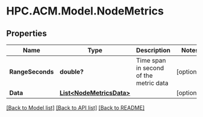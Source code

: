 # HPC.ACM.Model.NodeMetrics
## Properties

Name | Type | Description | Notes
------------ | ------------- | ------------- | -------------
**RangeSeconds** | **double?** | Time span in second of the metric data | [optional] 
**Data** | [**List&lt;NodeMetricsData&gt;**](NodeMetricsData.md) |  | [optional] 

[[Back to Model list]](../README.md#documentation-for-models) [[Back to API list]](../README.md#documentation-for-api-endpoints) [[Back to README]](../README.md)

